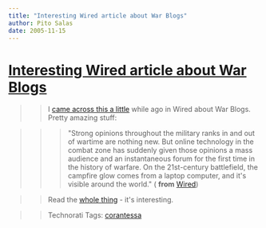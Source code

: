 ```yaml
---
title: "Interesting Wired article about War Blogs"
author: Pito Salas
date: 2005-11-15
---
```

# [Interesting Wired article about War Blogs](None)



>>

>> I [came across this a
little](<http://www.wired.com/wired/archive/13.08/milblogs.html>) while ago in
Wired about War Blogs. Pretty amazing stuff:

>>

>>> "Strong opinions throughout the military ranks in and out of wartime are
nothing new. But online technology in the combat zone has suddenly given those
opinions a mass audience and an instantaneous forum for the first time in the
history of warfare. On the 21st-century battlefield, the campfire glow comes
from a laptop computer, and it's visible around the world." ( **from**
[Wired](<http://www.wired.com/wired/archive/13.08/milblogs.html>))

>>

>> Read the [whole
thing](<http://www.wired.com/wired/archive/13.08/milblogs.html>) - it's
interesting.

>>

>> Technorati Tags: [corantessa](<http://www.technorati.com/tag/corantessa>)


